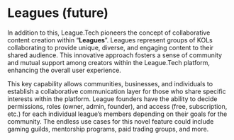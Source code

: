 # Leagues (future)

In addition to this, League.Tech pioneers the concept of collaborative content creation within “**Leagues**”. Leagues represent groups of KOLs collaborating to provide unique, diverse, and engaging content to their shared audience. This innovative approach fosters a sense of community and mutual support among creators within the League.Tech platform, enhancing the overall user experience.

This key capability allows communities, businesses, and individuals to establish a collaborative communication layer for those who share specific interests within the platform. League founders have the ability to decide permissions, roles (owner, admin, founder), and access (free, subscription, etc.) for each individual league’s members depending on their goals for the community. The endless use cases for this novel feature could include gaming guilds, mentorship programs, paid trading groups, and more.&#x20;
